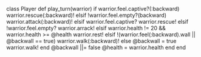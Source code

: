 class Player
  def play_turn(warrior)
    if warrior.feel.captive?(:backward)
      warrior.rescue(:backward)!
    elsif !warrior.feel.empty?(backward)
      warrior.attack(:backward)!
    elsif warrior.feel.captive?
      warrior.rescue!
    elsif !warrior.feel.empty?
      warrior.arrack!
    elsif warrior.health != 20 && warrior.health >= @health
        warrior.rest!
    elsif !(warrior.feel(:backward).wall || @backwall == true)
      warrior.walk(:backward)!
    else
      @backwall = true
      warrior.walk!
    end
    @backwall ||= false
    @health = warrior.health
  end
end
  
